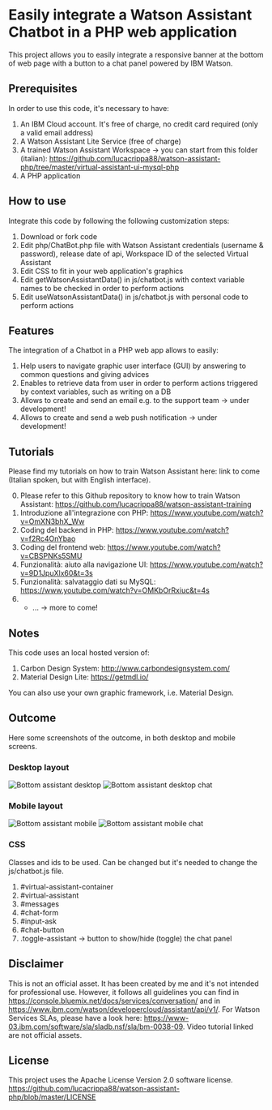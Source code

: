 # Easily integrate a Watson Assistant Chatbot in a PHP web application

This project allows you to easily integrate a responsive banner at the bottom of web page with a button to a chat panel powered by IBM Watson.


## Prerequisites

In order to use this code, it's necessary to have:

1. An IBM Cloud account. It's free of charge, no credit card required (only a valid email address)
2. A Watson Assistant Lite Service (free of charge)
3. A trained Watson Assistant Workspace -> you can start from this folder (italian): https://github.com/lucacrippa88/watson-assistant-php/tree/master/virtual-assistant-ui-mysql-php
4. A PHP application


## How to use

Integrate this code by following the following customization steps:

1. Download or fork code
2. Edit php/ChatBot.php file with Watson Assistant credentials (username & password), release date of api, Workspace ID of the selected Virtual Assistant
3. Edit CSS to fit in your web application's graphics
4. Edit getWatsonAssistantData() in js/chatbot.js with context variable names to be checked in order to perform actions
5. Edit useWatsonAssistantData() in js/chatbot.js with personal code to perform actions


## Features

The integration of a Chatbot in a PHP web app allows to easily:
1. Help users to navigate graphic user interface (GUI) by answering to common questions and giving advices
2. Enables to retrieve data from user in order to perform actions triggered by context variables, such as writing on a DB
3. Allows to create and send an email e.g. to the support team -> under development!
4. Allows to create and send a web push notification -> under development!


## Tutorials

Please find my tutorials on how to train Watson Assistant here: link to come (Italian spoken, but with English interface).

0. Please refer to this Github repository to know how to train Watson Assistant: https://github.com/lucacrippa88/watson-assistant-training
1. Introduzione all'integrazione con PHP: https://www.youtube.com/watch?v=OmXN3bhX_Ww
2. Coding del backend in PHP: https://www.youtube.com/watch?v=f2Rc4OnYbao
3. Coding del frontend web: https://www.youtube.com/watch?v=CBSPNKs5SMU
4. Funzionalità: aiuto alla navigazione UI: https://www.youtube.com/watch?v=9D1JpuXlx60&t=3s
5. Funzionalità: salvataggio dati su MySQL: https://www.youtube.com/watch?v=OMKbOrRxiuc&t=4s
6. - ... -> more to come!


## Notes

This code uses an local hosted version of:

1. Carbon Design System: http://www.carbondesignsystem.com/
2. Material Design Lite: https://getmdl.io/

You can also use your own graphic framework, i.e. Material Design.


## Outcome

Here some screenshots of the outcome, in both desktop and mobile screens.

### Desktop layout
![Bottom assistant desktop](https://github.com/lucacrippa88/watson-assistant-php/blob/master/screenshots/bottom-assistant.PNG)
![Bottom assistant desktop chat](https://github.com/lucacrippa88/watson-assistant-php/blob/master/screenshots/bottom-assistant-open.PNG)
### Mobile layout
![Bottom assistant mobile](https://github.com/lucacrippa88/watson-assistant-php/blob/master/screenshots/bottom-assistant-mobile.PNG)
![Bottom assistant mobile chat](https://github.com/lucacrippa88/watson-assistant-php/blob/master/screenshots/bottom-assistant-mobile-open.PNG)


### CSS

Classes and ids to be used. Can be changed but it's needed to change the js/chatbot.js file.

1. #virtual-assistant-container
2. #virtual-assistant
3. #messages
4. #chat-form
5. #input-ask
6. #chat-button
7. .toggle-assistant -> button to show/hide (toggle) the chat panel


## Disclaimer

This is not an official asset. It has been created by me and it's not intended for professional use. However, it follows all guidelines you can find in https://console.bluemix.net/docs/services/conversation/ and in https://www.ibm.com/watson/developercloud/assistant/api/v1/.
For Watson Services SLAs, please have a look here: https://www-03.ibm.com/software/sla/sladb.nsf/sla/bm-0038-09.
Video tutorial linked are not official assets.


## License

This project uses the Apache License Version 2.0 software license. https://github.com/lucacrippa88/watson-assistant-php/blob/master/LICENSE
